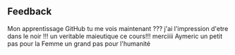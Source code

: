 ## Feedback
Mon apprentissage GitHub
tu me vois maintenant ???
j'ai l'impression d'etre dans le noir !!!
un veritable maieutique ce cours!!!
merciiii Aymeric
un petit pas pour la Femme un grand pas pour l'humanité
